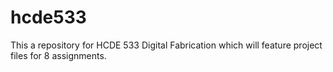 # hcde533
This a repository for HCDE 533 Digital Fabrication which will feature project files for 8 assignments. 
